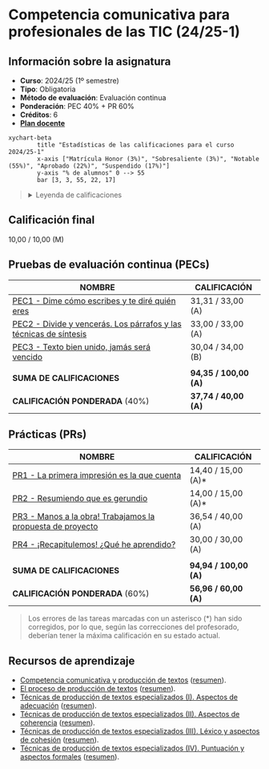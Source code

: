 # Competencia comunicativa para profesionales de las TIC (24/25-1)

## Información sobre la asignatura

- **Curso**: 2024/25 (1º semestre)
- **Tipo**: Obligatoria
- **Método de evaluación**: Evaluación continua
- **Ponderación**: PEC 40% + PR 60%
- **Créditos**: 6
- [**Plan docente**](https://cv.uoc.edu/tren/trenacc/web/GAT_EXP.PLANDOCENTE?any_academico=20241&cod_asignatura=75.563&idioma=CAS&pagina=PD_PREV_PORTAL)

```mermaid
xychart-beta
		title "Estadísticas de las calificaciones para el curso 2024/25-1"
		x-axis ["Matrícula Honor (3%)", "Sobresaliente (3%)", "Notable (55%)", "Aprobado (22%)", "Suspendido (17%)"]
		y-axis "% de alumnos" 0 --> 55
		bar [3, 3, 55, 22, 17]
```

><details>
>	<summary>Leyenda de calificaciones</summary>
>
>	- Matrícula de Honor (M): 9 a 10
>	- Sobresaliente (EX): 9 a 10
>	- Notable (NO): 7 a 8,99
>	- Aprobado (A): 5 a 6,99
>	- Suspendido (SU): 0 a 4,99
></details>

## Calificación final

10,00 / 10,00 (M)

## Pruebas de evaluación continua (PECs)

| NOMBRE                                                                  | CALIFICACIÓN       |
|-------------------------------------------------------------------------|--------------------|
| [PEC1 - Dime cómo escribes y te diré quién eres](pec1)                    | 31,31 / 33,00 (A)  |
| [PEC2 - Divide y vencerás. Los párrafos y las técnicas de síntesis](pec2) | 33,00 / 33,00 (A)  |
| [PEC3 - Texto bien unido, jamás será vencido](pec3)                       | 30,04 / 34,00 (B)  |
|                                                                         |                    |
| **SUMA DE CALIFICACIONES**                                              | **94,35 / 100,00 (A)** |
| **CALIFICACIÓN PONDERADA** (40%)                                        | **37,74 / 40,00 (A)**  |

## Prácticas (PRs)

| NOMBRE                                                            | CALIFICACIÓN           |
|-------------------------------------------------------------------|------------------------|
| [PR1 - La primera impresión es la que cuenta](pr1)                | 14,40 / 15,00 (A)*     |
| [PR2 - Resumiendo que es gerundio](pr2)                           | 14,00 / 15,00 (A)*     |
| [PR3 - Manos a la obra! Trabajamos la propuesta de proyecto](pr3) | 36,54 / 40,00 (A)      |
| [PR4 - ¡Recapitulemos! ¿Qué he aprendido?](pr4)                   | 30,00 / 30,00 (A)      |
|                                                                   |                        |
| **SUMA DE CALIFICACIONES**                                        | **94,94 / 100,00 (A)** |
| **CALIFICACIÓN PONDERADA** (60%)                                  | **56,96 / 60,00 (A)**  |

>Los errores de las tareas marcadas con un asterisco (*) han sido corregidos, por lo que, según las correcciones del profesorado, deberían tener la máxima calificación en su estado actual.

## Recursos de aprendizaje

- [Competencia comunicativa y producción de textos](https://materials.campus.uoc.edu/daisy/Materials/PID_00274805/pdf/PID_00274805.pdf) ([resumen](./recursos/competencia_comunicativa_y_produccion_de_textos_resumen.md)).
- [El proceso de producción de textos](https://materials.campus.uoc.edu/daisy/Materials/PID_00279144/pdf/PID_00279144.pdf) ([resumen](./recursos/el_proceso_de_produccion_de_textos_resumen.md)).
- [Técnicas de producción de textos especializados (I). Aspectos de adecuación](https://materials.campus.uoc.edu/daisy/Materials/PID_00274803/pdf/PID_00274803.pdf) ([resumen](./recursos/tecnicas_i_aspectos_de_adecuacion_resumen.md)).
- [Técnicas de producción de textos especializados (II). Aspectos de coherencia](https://materials.campus.uoc.edu/daisy/Materials/PID_00274801/pdf/PID_00274801.pdf) ([resumen](./recursos/tecnicas_ii_aspectos_de_coherencia_resumen.md)).
- [Técnicas de producción de textos especializados (III). Léxico y aspectos de cohesión](https://materials.campus.uoc.edu/daisy/Materials/PID_00274804/pdf/PID_00274804.pdf) ([resumen](./recursos/tecnicas_iii_lexico_y_aspectos_de_cohesion_resumen.md)).
- [Técnicas de producción de textos especializados (IV). Puntuación y aspectos formales](https://materials.campus.uoc.edu/daisy/Materials/PID_00274802/pdf/PID_00274802.pdf) ([resumen](./recursos/tecnicas_iv_puntuacion_y_aspectos_formales_resumen.md)).